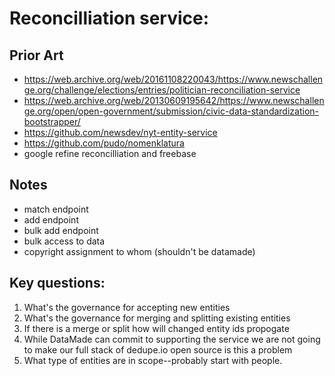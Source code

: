 # Reconcilliation service:

## Prior Art

- https://web.archive.org/web/20161108220043/https://www.newschallenge.org/challenge/elections/entries/politician-reconciliation-service
- https://web.archive.org/web/20130609195642/https://www.newschallenge.org/open/open-government/submission/civic-data-standardization-bootstrapper/
- https://github.com/newsdev/nyt-entity-service
- https://github.com/pudo/nomenklatura
- google refine reconcilliation and freebase


## Notes

- match endpoint
- add endpoint
- bulk add endpoint
- bulk access to data
- copyright assignment to whom (shouldn't be datamade)


## Key questions:
1. What's the governance for accepting new entities
2. What's the governance for merging and splitting existing entities
3. If there is a merge or split how will changed entity ids propogate
4. While DataMade can commit to supporting the service we are not going to make our full stack of dedupe.io open source
is this a problem
5. What type of entities are in scope--probably start with people.

